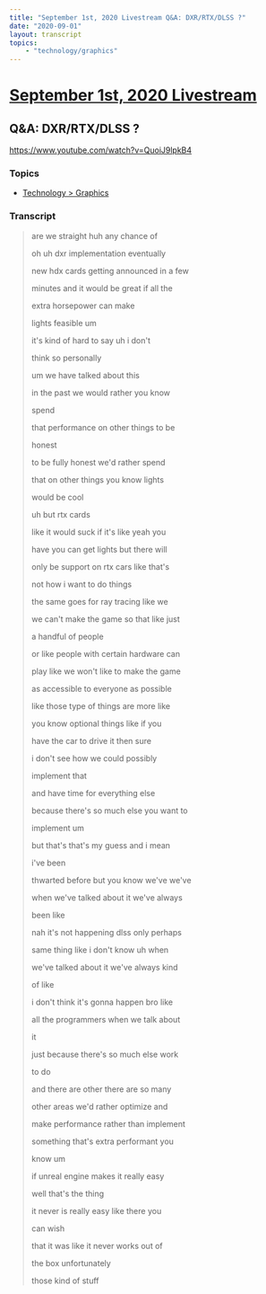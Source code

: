 ```yaml
---
title: "September 1st, 2020 Livestream Q&A: DXR/RTX/DLSS ?"
date: "2020-09-01"
layout: transcript
topics:
    - "technology/graphics"
---
```

# [September 1st, 2020 Livestream](../2020-09-01.md)
## Q&A: DXR/RTX/DLSS ?
https://www.youtube.com/watch?v=QuoiJ9lpkB4

### Topics
* [Technology > Graphics](../topics/technology/graphics.md)

### Transcript

> are we straight huh any chance of
>
> oh uh dxr implementation eventually
>
> new hdx cards getting announced in a few
>
> minutes and it would be great if all the
>
> extra horsepower can make
>
> lights feasible um
>
> it's kind of hard to say uh i don't
>
> think so personally
>
> um we have talked about this
>
> in the past we would rather you know
>
> spend
>
> that performance on other things to be
>
> honest
>
> to be fully honest we'd rather spend
>
> that on other things you know lights
>
> would be cool
>
> uh but rtx cards
>
> like it would suck if it's like yeah you
>
> have you can get lights but there will
>
> only be support on rtx cars like that's
>
> not how i want to do things
>
> the same goes for ray tracing like we
>
> we can't make the game so that like just
>
> a handful of people
>
> or like people with certain hardware can
>
> play like we won't like to make the game
>
> as accessible to everyone as possible
>
> like those type of things are more like
>
> you know optional things like if you
>
> have the car to drive it then sure
>
> i don't see how we could possibly
>
> implement that
>
> and have time for everything else
>
> because there's so much else you want to
>
> implement um
>
> but that's that's my guess and i mean
>
> i've been
>
> thwarted before but you know we've we've
>
> when we've talked about it we've always
>
> been like
>
> nah it's not happening dlss only perhaps
>
> same thing like i don't know uh when
>
> we've talked about it we've always kind
>
> of like
>
> i don't think it's gonna happen bro like
>
> all the programmers when we talk about
>
> it
>
> just because there's so much else work
>
> to do
>
> and there are other there are so many
>
> other areas we'd rather optimize and
>
> make performance rather than implement
>
> something that's extra performant you
>
> know um
>
> if unreal engine makes it really easy
>
> well that's the thing
>
> it never is really easy like there you
>
> can wish
>
> that it was like it never works out of
>
> the box unfortunately
>
> those kind of stuff
>

